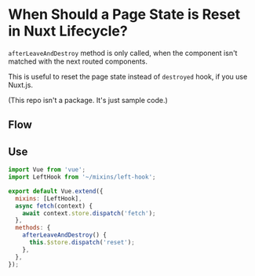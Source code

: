 # When Should a Page State is Reset in Nuxt Lifecycle?

`afterLeaveAndDestroy` method is only called, when the component isn't matched with the next routed components.

This is useful to reset the page state instead of `destroyed` hook, if you use Nuxt.js.

(This repo isn't a package. It's just sample code.)

## Flow

## Use

```javascript
import Vue from 'vue';
import LeftHook from '~/mixins/left-hook';

export default Vue.extend({
  mixins: [LeftHook],
  async fetch(context) {
    await context.store.dispatch('fetch');
  },
  methods: {
    afterLeaveAndDestroy() {
      this.$store.dispatch('reset');
    },
  },
});
```
